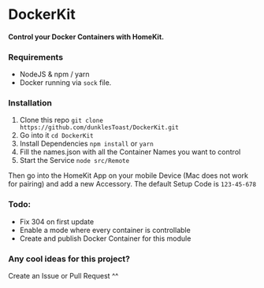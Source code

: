 # DockerKit
#### Control your Docker Containers with HomeKit.


### Requirements

- NodeJS & npm / yarn
- Docker running via `sock` file.

### Installation

1. Clone this repo
`git clone https://github.com/dunklesToast/DockerKit.git`
2. Go into it
`cd DockerKit`
3. Install Dependencies
`npm install` or `yarn`
4. Fill the names.json with all the Container Names you want to control
5. Start the Service
`node src/Remote`

Then go into the HomeKit App on your mobile Device (Mac does not work for pairing) and add a new Accessory.
The default Setup Code is `123-45-678`

### Todo:

- Fix 304 on first update
- Enable a mode where every container is controllable
- Create and publish Docker Container for this module


### Any cool ideas for this project?
Create an Issue or Pull Request ^^
